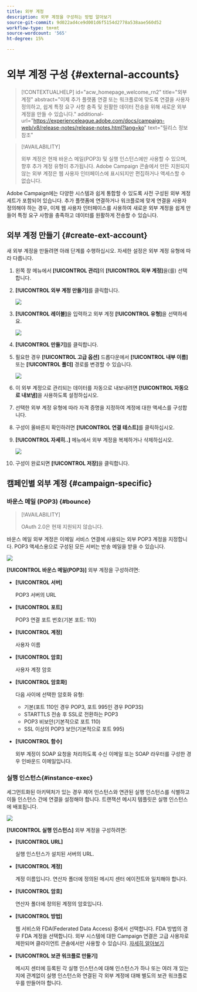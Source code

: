 ```yaml
---
title: 외부 계정
description: 외부 계정을 구성하는 방법 알아보기
source-git-commit: 9d022ad4ce9d001d6f5154d2778a538aae560d52
workflow-type: tm+mt
source-wordcount: '565'
ht-degree: 15%

---
```


# 외부 계정 구성 {#external-accounts}


>[!CONTEXTUALHELP]
>id="acw_homepage_welcome_rn2"
>title="외부 계정"
>abstract="이제 추가 플랫폼 연결 또는 워크플로에 맞도록 연결을 사용자 정의하고, 쉽게 특정 요구 사항 충족 및 원활한 데이터 전송을 위해 새로운 외부 계정을 만들 수 있습니다."
>additional-url="https://experienceleague.adobe.com/docs/campaign-web/v8/release-notes/release-notes.html?lang=ko" text="릴리스 정보 참조"


>[!AVAILABILITY]
>
> 외부 계정은 현재 바운스 메일(POP3) 및 실행 인스턴스에만 사용할 수 있으며, 향후 추가 계정 유형이 추가됩니다.
> Adobe Campaign 콘솔에서 만든 지원되지 않는 외부 계정은 웹 사용자 인터페이스에 표시되지만 편집하거나 액세스할 수 없습니다.

Adobe Campaign에는 다양한 시스템과 쉽게 통합할 수 있도록 사전 구성된 외부 계정 세트가 포함되어 있습니다. 추가 플랫폼에 연결하거나 워크플로에 맞게 연결을 사용자 정의해야 하는 경우, 이제 웹 사용자 인터페이스를 사용하여 새로운 외부 계정을 쉽게 만들어 특정 요구 사항을 충족하고 데이터를 원활하게 전송할 수 있습니다.

## 외부 계정 만들기 {#create-ext-account}

새 외부 계정을 만들려면 아래 단계를 수행하십시오. 자세한 설정은 외부 계정 유형에 따라 다릅니다.

1. 왼쪽 창 메뉴에서 **[!UICONTROL 관리]**&#x200B;의 **[!UICONTROL 외부 계정]**&#x200B;을(를) 선택합니다.

1. **[!UICONTROL 외부 계정 만들기]**&#x200B;를 클릭합니다.

   ![](assets/external_account_create_1.png)

1. **[!UICONTROL 레이블]**&#x200B;을 입력하고 외부 계정 **[!UICONTROL 유형]**&#x200B;을 선택하세요.

   ![](assets/external_account_create_2.png)

1. **[!UICONTROL 만들기]**&#x200B;를 클릭합니다.

1. 필요한 경우 **[!UICONTROL 고급 옵션]** 드롭다운에서 **[!UICONTROL 내부 이름]** 또는 **[!UICONTROL 폴더]** 경로를 변경할 수 있습니다.

   ![](assets/external_account_create_3.png)

1. 이 외부 계정으로 관리되는 데이터를 자동으로 내보내려면 **[!UICONTROL 자동으로 내보냄]**&#x200B;을 사용하도록 설정하십시오.

1. 선택한 외부 계정 유형에 따라 자격 증명을 지정하여 계정에 대한 액세스를 구성합니다.

1. 구성이 올바른지 확인하려면 **[!UICONTROL 연결 테스트]**&#x200B;를 클릭하십시오.

1. **[!UICONTROL 자세히..]** 메뉴에서 외부 계정을 복제하거나 삭제하십시오.

   ![](assets/external_account_create_4.png)

1. 구성이 완료되면 **[!UICONTROL 저장]**&#x200B;을 클릭합니다.

## 캠페인별 외부 계정 {#campaign-specific}

### 바운스 메일 (POP3) {#bounce}

>[!AVAILABILITY]
>
> OAuth 2.0은 현재 지원되지 않습니다.

바운스 메일 외부 계정은 이메일 서비스 연결에 사용되는 외부 POP3 계정을 지정합니다. POP3 액세스용으로 구성된 모든 서버는 반송 메일을 받을 수 있습니다.

![](assets/external_account_bounce.png)

**[!UICONTROL 바운스 메일(POP3)]** 외부 계정을 구성하려면:

* **[!UICONTROL 서버]**

  POP3 서버의 URL

* **[!UICONTROL 포트]**

  POP3 연결 포트 번호(기본 포트: 110)

* **[!UICONTROL 계정]**

  사용자 이름

* **[!UICONTROL 암호]**

  사용자 계정 암호

* **[!UICONTROL 암호화]**

  다음 사이에 선택한 암호화 유형:

   * 기본(포트 110인 경우 POP3, 포트 995인 경우 POP3S)
   * STARTTLS 전송 후 SSL로 전환하는 POP3
   * POP3 비보안(기본적으로 포트 110)
   * SSL 이상의 POP3 보안(기본적으로 포트 995)

* **[!UICONTROL 함수]**

  외부 계정이 SOAP 요청을 처리하도록 수신 이메일 또는 SOAP 라우터를 구성한 경우 인바운드 이메일입니다.

### 실행 인스턴스{#instance-exec}

세그먼트화된 아키텍처가 있는 경우 제어 인스턴스와 연관된 실행 인스턴스를 식별하고 이들 인스턴스 간에 연결을 설정해야 합니다. 트랜잭션 메시지 템플릿은 실행 인스턴스에 배포됩니다.

![](assets/external_account_exec.png)

**[!UICONTROL 실행 인스턴스]** 외부 계정을 구성하려면:

* **[!UICONTROL URL]**

  실행 인스턴스가 설치된 서버의 URL.

* **[!UICONTROL 계정]**

  계정 이름입니다. 연산자 폴더에 정의된 메시지 센터 에이전트와 일치해야 합니다.

* **[!UICONTROL 암호]**

  연산자 폴더에 정의된 계정의 암호입니다.

* **[!UICONTROL 방법]**

  웹 서비스와 FDA(Federated Data Access) 중에서 선택합니다.
FDA 방법의 경우 FDA 계정을 선택합니다. 외부 시스템에 대한 Campaign 연결은 고급 사용자로 제한되며 클라이언트 콘솔에서만 사용할 수 있습니다. [자세히 알아보기](https://experienceleague.adobe.com/en/docs/campaign/campaign-v8/connect/fda#_blank)

* **[!UICONTROL 보관 워크플로 만들기]**

  메시지 센터에 등록된 각 실행 인스턴스에 대해 인스턴스가 하나 또는 여러 개 있는지에 관계없이 실행 인스턴스와 연결된 각 외부 계정에 대해 별도의 보관 워크플로우를 만들어야 합니다.
